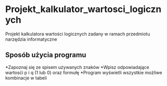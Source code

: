 # Projekt_kalkulator_wartosci_logicznych
 Projekt kalkulatora wartości logicznych zadany w ramach przedmiotu narzędzia informatyczne

## Sposób użycia programu
*Zapoznaj się ze spisem używanych znaków
*Wpisz odpowiadające wartosći p i q (1 lub 0) oraz formułę
*Program wyświetli wszystkie możliwe kombinacje w tabeli
